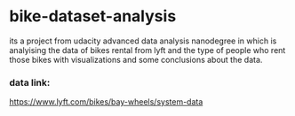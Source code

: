 # bike-dataset-analysis
its a project from udacity advanced data analysis nanodegree in which is analyising the data of bikes rental from lyft and the type of people who rent those bikes with visualizations and some conclusions about the data.
### data link:
https://www.lyft.com/bikes/bay-wheels/system-data
